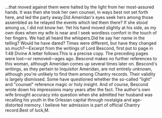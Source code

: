 ...that moved against them were halted by the light from her most-assured hands. It was then she took her own counsel, in ways best not set forth here, and led the party away.Did Ameridan's eyes seek hers among those assembled as he relayed the events which led them there? If she stood among us, I did not know her. Yet his hand moved slightly at his side, as my own does when my wife is near and I seek wordless comfort in the touch of her fingers. We had all heard the whispers.Did he say her name in the telling? Would he have dared? Times were different, but have they changed so much?—Excerpt from the writings of Lord Bescond, first put to page in 1:48 Divine
A letter follows:This is a precise copy. The preceding pages were lost—or removed—ages ago. Bescond makes no further references to this woman, although Ameridan comes up several times later on. Bescond's writings, as they pertain to Inquisitor Ameridan, are not entirely unknown, although you're unlikely to find them among Chantry records. Their validity is largely dismissed. Some have questioned whether the so-called "light" and "counsel" reference magic or holy insight. And of course, Bescond wrote down his impressions many years after the fact. The author's own wife brought accuracy into question when she admitted her husband was recalling his youth in the Orlesian capital through nostalgia and age-distorted memory. I believe her admission is part of official Chantry record.Best of luck,M.